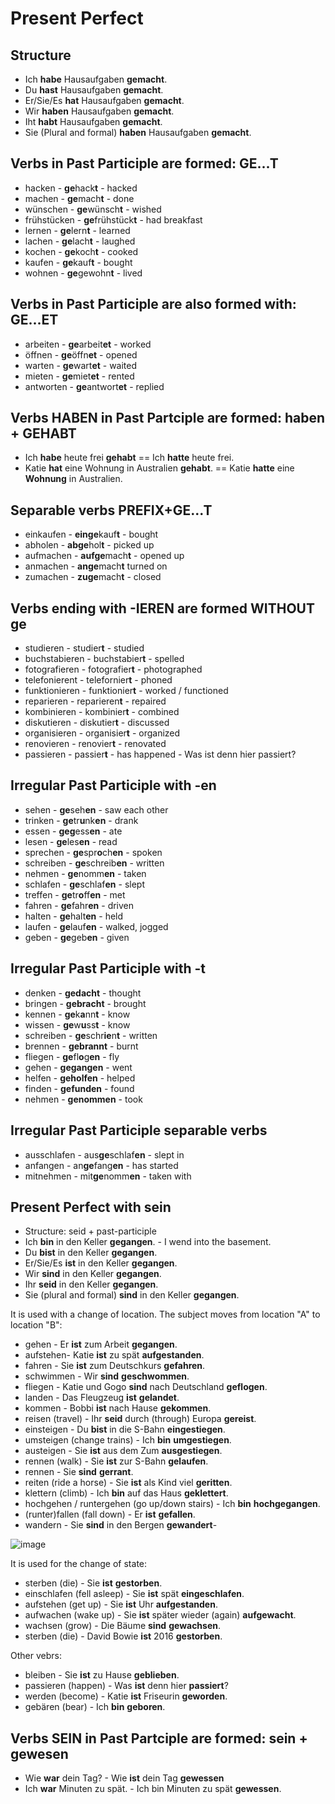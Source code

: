# Present Perfect

## Structure

- Ich **habe** Hausaufgaben **gemacht**.
- Du **hast** Hausaufgaben **gemacht**.
- Er/Sie/Es **hat** Hausaufgaben **gemacht**.
- Wir **haben** Hausaufgaben **gemacht**.
- Iht **habt** Hausaufgaben **gemacht**.
- Sie (Plural and formal) **haben** Hausaufgaben **gemacht**.

## Verbs in Past Participle are formed: GE...T
- hacken - **ge**hack**t** - hacked
- machen - **ge**mach**t** - done
- wünschen - **ge**wünsch**t** - wished
- frühstücken - **ge**frühstück**t** - had breakfast
- lernen - **ge**lern**t** - learned
- lachen - **ge**lach**t** - laughed
- kochen - **ge**koch**t** - cooked
- kaufen - **ge**kauf**t** - bought
- wohnen - **ge**gewohn**t** - lived

## Verbs in Past Participle are also formed with: GE...ET
- arbeiten - **ge**arbeit**et** - worked
- öffnen - **ge**öffn**et** - opened
- warten - **ge**wart**et** - waited
- mieten - **ge**miet**et** - rented
- antworten - **ge**antwort**et** - replied

## Verbs HABEN in Past Partciple are formed: haben + GEHABT
- Ich **habe** heute frei **gehabt** == Ich **hatte** heute frei.
- Katie **hat** eine Wohnung in Australien **gehabt**. == Katie **hatte** eine **Wohnung** in Australien.

## Separable verbs PREFIX+GE...T
- einkaufen - **einge**kauf**t** - bought
- abholen - **abge**hol**t** - picked up
- aufmachen - **aufge**mach**t** - opened up
- anmachen - **ange**mach**t** turned on
- zumachen - **zuge**mach**t** - closed

## Verbs ending with -IEREN are formed WITHOUT ge
- studieren - studier**t** - studied
- buchstabieren - buchstabier**t** - spelled
- fotografieren - fotografier**t** - photographed
- telefonierent - telefornier**t** - phoned
- funktionieren - funktionier**t** - worked / functioned
- reparieren - reparieren**t** - repaired
- kombinieren - kombinier**t** - combined
- diskutieren - diskutier**t** - discussed
- organisieren - organisier**t** - organized
- renovieren - renovier**t** - renovated
- passieren - passier**t** - has happened - Was ist denn hier passiert?

 ## Irregular Past Participle with -en
- sehen - **ge**seh**en** - saw each other
- trinken - **ge**tr**u**nk**en** - drank
- essen - **geg**ess**en** - ate
- lesen - **ge**les**en** - read
- sprechen - **ge**spr**o**ch**en** - spoken
- schreiben - **ge**schreib**en** - written
- nehmen - **ge**nomm**en** - taken
- schlafen - **ge**schlaf**en** - slept
- treffen - **ge**tr**o**ff**en** - met
- fahren - **ge**fahr**en** - driven
- halten - **ge**halt**en** - held
- laufen - **ge**lauf**en** - walked, jogged
- geben - **ge**geb**en** - given

## Irregular Past Participle with -t
- denken - **gedacht** - thought
- bringen - **gebracht** - brought
- kennen - **ge**k**a**nn**t** - know
- wissen - **ge**w**u**ss**t** - know
- schreiben - **ge**schr**ie**n**t** - written
- brennen - **gebrannt** - burnt
- fliegen - **ge**fl**o**g**en** - fly
- gehen - **gegangen** - went
- helfen - **geholfen** - helped
- finden - **gefunden** - found
- nehmen - **genommen** - took

## Irregular Past Participle separable verbs
- ausschlafen - aus**ge**schlaf**en** - slept in
- anfangen - an**ge**fang**en** - has started
- mitnehmen - mit**ge**nomm**en** - taken with

## Present Perfect with sein
- Structure: seid + past-participle
- Ich **bin** in den Keller **gegangen**. - I wend into the basement.
- Du **bist** in den Keller **gegangen**.
- Er/Sie/Es **ist** in den Keller **gegangen**.
- Wir **sind** in den Keller **gegangen**.
- Ihr **seid** in den Keller **gegangen**.
- Sie (plural and formal) **sind** in den Keller **gegangen**.

It is used with a change of location. The subject moves from location "A" to location "B":
- gehen - Er **ist** zum Arbeit **gegangen**.
- aufstehen- Katie **ist** zu spät **aufgestanden**.
- fahren - Sie **ist** zum Deutschkurs **gefahren**.
- schwimmen - Wir **sind** **geschwommen**.
- fliegen - Katie und Gogo **sind** nach Deutschland **geflogen**.
- landen - Das Fleugzeug **ist**  **gelandet**.
- kommen - Bobbi **ist** nach Hause **gekommen**.
- reisen (travel) - Ihr **seid** durch (through) Europa **gereist**.
- einsteigen - Du **bist** in die S-Bahn **eingestiegen**.
- umsteigen (change trains) - Ich **bin** **umgestiegen**.
- austeigen - Sie **ist** aus dem Zum **ausgestiegen**.
- rennen (walk) - Sie **ist** zur S-Bahn **gelaufen**.
- rennen - Sie **sind** **gerrant**.
- reiten (ride a horse) - Sie **ist** als Kind viel **geritten**.
- klettern (climb) - Ich **bin** auf das Haus **geklettert**.
- hochgehen / runtergehen (go up/down stairs) - Ich **bin** **hochgegangen**.
- (runter)fallen (fall down) - Er **ist** **gefallen**.
- wandern - Sie **sind** in den Bergen **gewandert**-

![image](https://github.com/petrasvestartas/german_language/assets/18013985/e76eb4e1-e3e8-47b6-a90d-e2325604e4c7)


It is used for the change of state:
- sterben (die) - Sie **ist** **gestorben**.
- einschlafen (fell asleep) - Sie **ist** spät **eingeschlafen**.
- aufstehen (get up) - Sie **ist** Uhr **aufgestanden**.
- aufwachen (wake up) - Sie **ist** später wieder (again) **aufgewacht**.
- wachsen (grow) - Die Bäume **sind** **gewachsen**.
- sterben (die) - David Bowie **ist** 2016 **gestorben**. 

Other vebrs:
- bleiben - Sie **ist** zu Hause **geblieben**.
- passieren (happen) - Was **ist** denn hier **passiert**?
- werden (become) - Katie **ist** Friseurin **geworden**.
- gebären (bear) - Ich **bin** **geboren**.


## Verbs SEIN in Past Partciple are formed: sein + gewesen
- Wie **war** dein Tag? - Wie **ist** dein Tag **gewessen**
- Ich **war** Minuten zu spät. - Ich bin Minuten zu spät **gewessen**.
